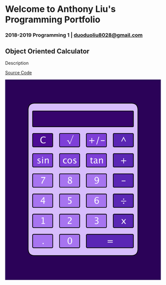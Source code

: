 # Welcome to Anthony Liu's Programming Portfolio
### 2018-2019 Programming 1 | duoduoliu8028@gmail.com

## Object Oriented Calculator
Description

[Source Code](https://github.com/pwnkickfly/2019Programing1Portfolio/blob/master/Calc/Calculator.zip)

![Calculator](https://github.com/pwnkickfly/2019Programing1Portfolio/blob/master/Calc/Calc01.png?raw=true)

